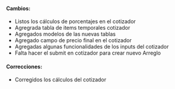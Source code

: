 <h4>Cambios:</h4>  
<ul>   
    <li>Listos los cálculos de porcentajes en el cotizador</li>
    <li>Agregrada tabla de items temporales cotizador</li>
    <li>Agregados modelos de las nuevas tablas</li>
    <li>Agregado campo de precio final en el cotizador</li>
    <li>Agregadas algunas funcionalidades de los inputs del cotizador</li>
    <li>Falta hacer el submit en cotizador para crear nuevo Arreglo</li>
</ul>

<h4>Correcciones:</h4> 
<ul>
    <li>Corregidos los cálculos del cotizador</li>
</ul>

